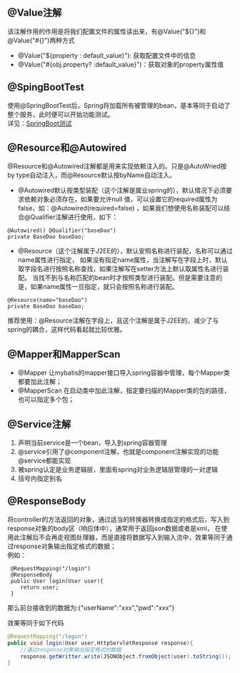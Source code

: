 ## @Value注解
该注解作用的作用是将我们配置文件的属性读出来，有@Value("${}")和@Value("#{}")两种方式
* @Value("${property : default_value}"): 获取配置文件中的信息
* @Value("#{obj.property? :default_value}")：获取对象的property属性值

## @SpingBootTest
使用@SpringBootTest后，Spring将加载所有被管理的bean，基本等同于启动了整个服务，此时便可以开始功能测试。    
详见：[SpringBoot测试](https://github.com/shukyoo/notes/blob/master/java/Spring/SpringBoot%E6%B5%8B%E8%AF%95.md)

## @Resource和@Autowired
@Resource和@Autowired注解都是用来实现依赖注入的。只是@AutoWried按by type自动注入，而@Resource默认按byName自动注入。
* @Autowired默认按类型装配（这个注解是属业spring的），默认情况下必须要求依赖对象必须存在，如果要允许null 值，可以设置它的required属性为false，如：@Autowired(required=false) ，如果我们想使用名称装配可以结合@Qualifier注解进行使用，如下： 
```
@Autowired() @Qualifier("baseDao")     
private BaseDao baseDao;   
```
* @Resource（这个注解属于J2EE的），默认安照名称进行装配，名称可以通过name属性进行指定， 
如果没有指定name属性，当注解写在字段上时，默认取字段名进行按照名称查找，如果注解写在setter方法上默认取属性名进行装配。 当找不到与名称匹配的bean时才按照类型进行装配。但是需要注意的是，如果name属性一旦指定，就只会按照名称进行装配。
```
@Resource(name="baseDao")     
private BaseDao baseDao;
```
推荐使用：@Resource注解在字段上，且这个注解是属于J2EE的，减少了与spring的耦合，这样代码看起就比较优雅。

## @Mapper和MapperScan
* @Mapper 让mybatis的mapper接口导入spring容器中管理，每个Mapper类都要加此注解；
* @MapperScan 在启动类中加此注解，指定要扫描的Mapper类的包的路径，也可以指定多个包；

## @Service注解
1. 声明当前service是一个bean，导入到spring容器管理
2. @service引用了@component注解，也就是component注解实现的功能@service都能实现
3. 被spring认定是业务逻辑层，里面有spring对业务逻辑层管理的一对逻辑
4. 括号内指定别名

## @ResponseBody
将controller的方法返回的对象，通过适当的转换器转换成指定的格式后，写入到response对象的body区（响应体中），通常用于返回json数据或者是xml，
在使用此注解后不会再走视图处理器，而是直接将数据写入到输入流中，效果等同于通过response对象输出指定格式的数据；    
例如：
```
 @RequestMapping("/login")
 @ResponseBody
 public User login(User user){
 	return user;
 }
```
那么前台接收到的数据为:{"userName":"xxx","pwd":"xxx"}    

效果等同于如下代码
```java
@RequestMapping("/login")
public void login(User user,HttpServletResponse response){
	//通过response对象输出指定格式的数据
	response.getWritter.write(JSONObject.fromObject(user).toString());
}
```
